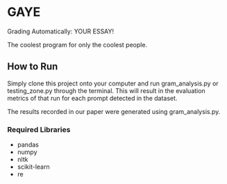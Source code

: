 # GAYE
Grading Automatically: YOUR ESSAY!

The coolest program for only the coolest people. 

## How to Run
Simply clone this project onto your computer and run gram_analysis.py or testing_zone.py through the terminal. 
This will result in the evaluation metrics of that run for each prompt detected in the dataset.

The results recorded in our paper were generated using gram_analysis.py.

### Required Libraries
* pandas
* numpy
* nltk
* scikit-learn
* re
